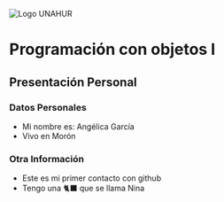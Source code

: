 ![Logo UNAHUR](./UNAHUR.png)

# Programación con objetos I
## Presentación Personal

### Datos Personales
- Mi nombre es: Angélica García
- Vivo en Morón


### Otra Información
- Este es mi primer contacto con github
- Tengo una 🐈‍⬛ que se llama Nina
